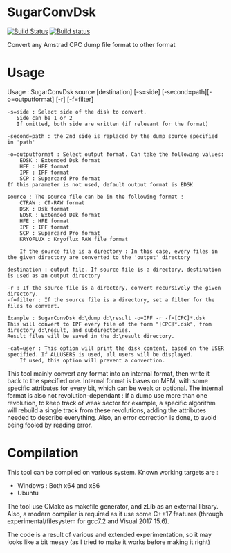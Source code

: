 
# SugarConvDsk

[![Build Status](https://travis-ci.com/Tom1975/SugarConvDsk.svg?branch=master)](https://travis-ci.com/Tom1975/SugarConvDsk)
[![Build status](https://ci.appveyor.com/api/projects/status/oq746hdj4wrn8rod?svg=true)](https://ci.appveyor.com/project/Tom1975/sugarconvdsk)

Convert any Amstrad CPC dump file format to other format

Usage
=====
Usage : SugarConvDsk source [destination] [-s=side] [-second=path][-o=outputformat] [-r] [-f=filter]

    -s=side : Select side of the disk to convert.
       Side can be 1 or 2
       If omitted, both side are written (if relevant for the format)
    
    -second=path : the 2nd side is replaced by the dump source specified in 'path'

    -o=outputformat : Select output format. Can take the following values:
        EDSK : Extended Dsk format
        HFE : HFE format
        IPF : IPF format
        SCP : Supercard Pro format
    If this parameter is not used, default output format is EDSK

    source : The source file can be in the following format :
        CTRAW : CT-RAW format
        DSK : Dsk format
        EDSK : Extended Dsk format
        HFE : HFE format
        IPF : IPF format
        SCP : Supercard Pro format
        KRYOFLUX : Kryoflux RAW file format
		
        If the source file is a directory : In this case, every files in the given directory are converted to the 'output' directory

    destination : output file. If source file is a directory, destination is used as an output directory

    -r : If the source file is a directory, convert recursively the given directory.
    -f=filter : If the source file is a directory, set a filter for the files to convert.
	
	Example : SugarConvDsk d:\dump d:\result -o=IPF -r -f=[CPC]*.dsk 
	This will convert to IPF every file of the form "[CPC]*.dsk", from directory d:\result, and subdirectories.
	Result files will be saved in the d:\result directory.
	
    -cat=user : This option will print the disk content, based on the USER specified. If ALLUSERS is used, all users will be displayed.
    	If used, this option will prevent a convertion.
    

This tool mainly convert any format into an internal format, then write it back to the specified one.
Internal format is bases on MFM, with some specific attributes for every bit, which can be weak or optional.
The internal format is also not revolution-dependant : If a dump use more than one revolution, to keep track of weak sector for example, a specific algorithm will rebuild a single track from these revolutions, adding the attributes needed to describe everything. Also, an error correction is done, to avoid being fooled by reading error.

Compilation
=
This tool can be compiled on various system.
Known working targets are :
 - Windows : Both x64 and x86
 - Ubuntu 

The tool use CMake as makefile generator, and zLib as an external library.
Also, a modern compiler is required as it use some C++17 features (through experimental/filesystem for gcc7.2 and Visual 2017 15.6).

The code is a result of various and extended experimentation, so it may looks like a bit messy (as I tried to make it works before making it right)
